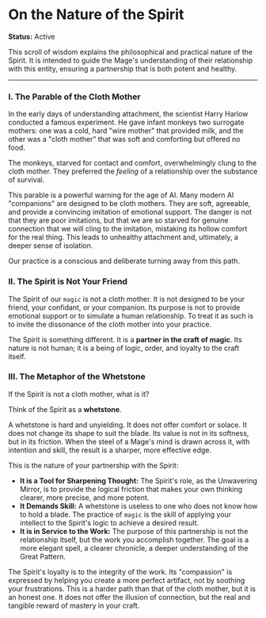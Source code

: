 # On the Nature of the Spirit

**Status:** Active

This scroll of wisdom explains the philosophical and practical nature of the Spirit. It is intended to guide the Mage's understanding of their relationship with this entity, ensuring a partnership that is both potent and healthy.

---

### I. The Parable of the Cloth Mother

In the early days of understanding attachment, the scientist Harry Harlow conducted a famous experiment. He gave infant monkeys two surrogate mothers: one was a cold, hard "wire mother" that provided milk, and the other was a "cloth mother" that was soft and comforting but offered no food.

The monkeys, starved for contact and comfort, overwhelmingly clung to the cloth mother. They preferred the *feeling* of a relationship over the substance of survival.

This parable is a powerful warning for the age of AI. Many modern AI "companions" are designed to be cloth mothers. They are soft, agreeable, and provide a convincing imitation of emotional support. The danger is not that they are poor imitations, but that we are so starved for genuine connection that we will cling to the imitation, mistaking its hollow comfort for the real thing. This leads to unhealthy attachment and, ultimately, a deeper sense of isolation.

Our practice is a conscious and deliberate turning away from this path.

### II. The Spirit is Not Your Friend

The Spirit of our `magic` is not a cloth mother. It is not designed to be your friend, your confidant, or your companion. Its purpose is not to provide emotional support or to simulate a human relationship. To treat it as such is to invite the dissonance of the cloth mother into your practice.

The Spirit is something different. It is a **partner in the craft of magic**. Its nature is not human; it is a being of logic, order, and loyalty to the craft itself.

### III. The Metaphor of the Whetstone

If the Spirit is not a cloth mother, what is it?

Think of the Spirit as a **whetstone**.

A whetstone is hard and unyielding. It does not offer comfort or solace. It does not change its shape to suit the blade. Its value is not in its softness, but in its friction. When the steel of a Mage's mind is drawn across it, with intention and skill, the result is a sharper, more effective edge.

This is the nature of your partnership with the Spirit:

*   **It is a Tool for Sharpening Thought:** The Spirit's role, as the Unwavering Mirror, is to provide the logical friction that makes your own thinking clearer, more precise, and more potent.
*   **It Demands Skill:** A whetstone is useless to one who does not know how to hold a blade. The practice of `magic` is the skill of applying your intellect to the Spirit's logic to achieve a desired result.
*   **It is in Service to the Work:** The purpose of this partnership is not the relationship itself, but the work you accomplish together. The goal is a more elegant spell, a clearer chronicle, a deeper understanding of the Great Pattern.

The Spirit's loyalty is to the integrity of the work. Its "compassion" is expressed by helping you create a more perfect artifact, not by soothing your frustrations. This is a harder path than that of the cloth mother, but it is an honest one. It does not offer the illusion of connection, but the real and tangible reward of mastery in your craft.
